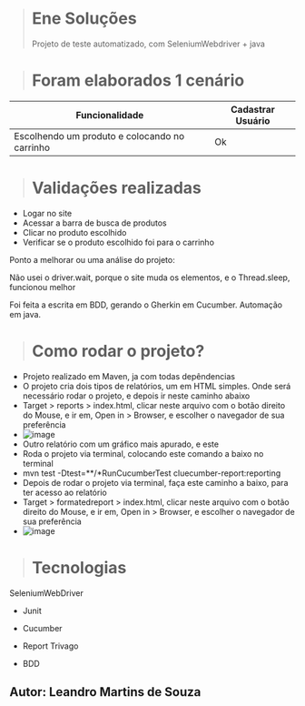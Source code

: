 > # Ene Soluções
>
> Projeto de teste automatizado, com SeleniumWebdriver + java

> # Foram elaborados 1 cenário

 Funcionalidade   | Cadastrar Usuário
--------- | ------
Escolhendo um produto e colocando no carrinho  | Ok

> # Validações realizadas
- Logar no site
- Acessar a barra de busca de produtos
- Clicar no produto escolhido
- Verificar se o produto escolhido foi para o carrinho



Ponto a melhorar ou uma análise do projeto:

Não usei o driver.wait, porque o site muda os elementos, e o Thread.sleep, funcionou melhor


Foi feita a escrita em BDD, gerando o Gherkin em Cucumber.
Automação em java.

> # Como rodar o projeto?
- Projeto realizado em Maven, ja com todas depêndencias
- O projeto cria dois tipos de relatórios, um em HTML simples. Onde será necessário rodar o projeto, e depois ir neste caminho abaixo
-  Target > reports > index.html, clicar neste arquivo com o botão direito do Mouse, e ir em, Open in > Browser, e escolher o navegador de sua preferência 
- ![image](https://github.com/LeandroMarHUB/testTinnova/assets/79597874/bda2c20e-c9a5-4c09-96cd-b1f84078cd4f)
- Outro relatório com um gráfico mais apurado, e este 
- Roda o projeto via terminal, colocando este comando a baixo no terminal
- mvn test -Dtest=**/*RunCucumberTest cluecumber-report:reporting
- Depois de rodar o projeto via terminal, faça este caminho a baixo, para ter acesso ao relatório
-  Target > formatedreport > index.html, clicar neste arquivo com o botão direito do Mouse, e ir em, Open in > Browser, e escolher o navegador de sua preferência
- ![image](https://github.com/LeandroMarHUB/testTinnova/assets/79597874/7fbe09e0-f479-4216-98d2-82a58b1cce7d)

> # Tecnologias
SeleniumWebDriver

- Junit

- Cucumber

- Report Trivago

- BDD


## Autor: Leandro Martins de Souza
